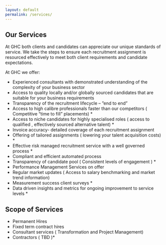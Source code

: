 ```yaml
---
layout: default
permalink: /services/
---
```


## Our Services

  At GHC both clients and candidates can appreciate our unique standards of service. We take the steps to ensure each recruitment assignment is resourced effectively to meet both client requirements and candidate expectations.


At GHC we offer:

  - Experienced consultants with demonstrated understanding of the complexity of your business sector
  - Access to quality locally and/or globally sourced candidates that are suitable for your business requirements
  - Transparency of the recruitment lifecycle – ”end to end”
  - Access to high calibre professionals faster than our competitors ( Competitive “time to fill” placements) *
  - Access to niche candidates for highly specialised roles ( access to qualified , effectively sourced alternative talent) *
  - Invoice accuracy- detailed coverage of each recruitment assignment
  - Offering of tailored assignments ( lowering your talent acquisition costs) *
  - Effective risk managed recruitment service with a well governed process *
  - Compliant and efficient automated process
  - Transparency of candidate pool ( Consistent levels of engagement ) *
  - Performance Management Services on offer
  - Regular market updates ( Access to salary benchmarking and market trend information)
  - Measurement success client surveys *
  - Data driven insights and metrics for ongoing improvement to service levels *

<div class = "services-scope">
  <h2>Scope of Services</h2>
  <ul>
  <li>Permanent Hires</li>
  <li>Fixed term contract hires</li>
  <li>Consultant services ( Transformation and Project Management)</li>
  <li>Contractors ( TBD )*</li>
  </ul>
</div>